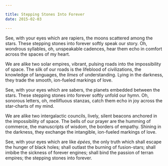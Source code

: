 ```yaml
---

title: Stepping Stones Into Forever
date: 2015-02-03

---
```


See, with your eyes which are rapiers, the moons
scattered among the stars. These stepping stones into
forever softly speak our story. Oh, wondrous syllables,
oh, unspeakable cadences,  hear them echo in comfort
across the spaces of my heart.

We are alike two solar empires, vibrant, pulsing roads
into the impossibility of space. The silk of our roads is
the lifeblood of civilizations, the knowledge of languages,
the *limes* of understanding. Lying in the darkness, they trade
the smooth, ion-fueled markings of love.

See, with your eyes which are sabers, the planets
embedded between the stars. These stepping stones into
forever softly unfold our hymn. Oh, sonorous letters,
oh, mellifluous stanzas, catch them echo in joy
across the star-charts of my mind.

We are alike two intergalactic councils, lively, silent beacons
anchored in the impossibility of space. The bells of our prayer are
the humming of commerce, the manuscripts of wisdom,
the borders of empathy. Shining in the darkness, they exchange
the intangible, ion-fueled markings of love.

See, with your eyes which are like *épées*, the only truth which
shall escape the hunger of black holes;
shall outlast the burning of fusion-stars;
shall imbibe the sickness of forever engines;
shall bind the passion of terran empires;
the stepping stones into forever.